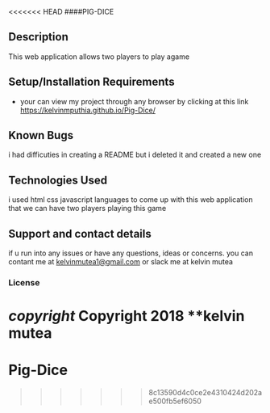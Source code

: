 <<<<<<< HEAD
####PIG-DICE
## Description
This web application allows two players to play agame
## Setup/Installation Requirements
* your can view my project through any browser by clicking at this link https://kelvinmputhia.github.io/Pig-Dice/ 
## Known Bugs
i had difficuties in creating a README but i deleted it and created a new one
## Technologies Used
i used html css javascript languages  to come up with this web application  that we can have two players playing this game
## Support and contact details
 if u run into any issues or have any questions, ideas or concerns. you can contant me at kelvinmutea1@gmail.com or slack me
 at kelvin mutea


### License
*copyright*
Copyright 2018 **kelvin mutea
=======
# Pig-Dice
>>>>>>> 8c13590d4c0ce2e4310424d202ae500fb5ef6050
